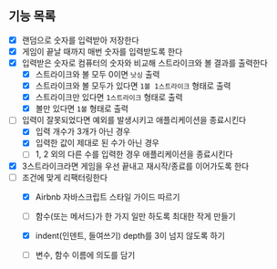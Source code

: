 ## 기능 목록

- [x] 랜덤으로 숫자를 입력받아 저장한다
- [x] 게임이 끝날 때까지 매번 숫자를 입력받도록 한다
- [x] 입력받은 숫자로 컴퓨터의 숫자와 비교해 스트라이크와 볼 결과를 출력한다
  - [x] 스트라이크와 볼 모두 0이면 `낫싱` 출력
  - [x] 스트라이크와 볼 모두가 있다면 `1볼 1스트라이크` 형태로 출력
  - [x] 스트라이크만 있다면 `1스트라이크` 형태로 출력
  - [x] 볼만 있다면 `1볼` 형태로 출력
- [ ] 입력이 잘못되었다면 예외를 발생시키고 애플리케이션을 종료시킨다
  - [x] 입력 개수가 3개가 아닌 경우
  - [x] 입력한 값이 제대로 된 수가 아닌 경우
  - [ ] 1, 2 외의 다른 수를 입력한 경우 애플리케이션을 종료시킨다
- [x] 3스트라이크라면 게임을 우선 끝내고 재시작/종료를 이어가도록 한다
- [ ] 조건에 맞게 리팩터링한다
  - [x] Airbnb 자바스크립트 스타일 가이드 따르기
  - [ ] 함수(또는 메서드)가 한 가지 일만 하도록 최대한 작게 만들기
  - [x] indent(인덴트, 들여쓰기) depth를 3이 넘지 않도록 하기
  - [ ] 변수, 함수 이름에 의도를 담기
 

